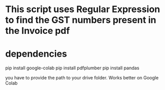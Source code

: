 # This script uses Regular Expression to find the GST numbers present in the Invoice pdf

# dependencies 
pip install google-colab
pip install pdfplumber
pip install pandas

you have to provide the path to your drive folder. Works better on Google Colab
